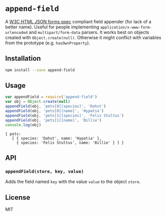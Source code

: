 # `append-field`
A [W3C HTML JSON forms spec](http://www.w3.org/TR/html-json-forms/) compliant
field appender (for lack of a better name). Useful for people implementing
`application/x-www-form-urlencoded` and `multipart/form-data` parsers.
It works best on objects created with `Object.create(null)`. Otherwise it might
conflict with variables from the prototype (e.g. `hasOwnProperty`).
## Installation
```sh
npm install --save append-field
```
## Usage
```javascript
var appendField = require('append-field')
var obj = Object.create(null)
appendField(obj, 'pets[0][species]', 'Dahut')
appendField(obj, 'pets[0][name]', 'Hypatia')
appendField(obj, 'pets[1][species]', 'Felis Stultus')
appendField(obj, 'pets[1][name]', 'Billie')
console.log(obj)
```
```text
{ pets:
   [ { species: 'Dahut', name: 'Hypatia' },
     { species: 'Felis Stultus', name: 'Billie' } ] }
```
## API
### `appendField(store, key, value)`
Adds the field named `key` with the value `value` to the object `store`.
## License
MIT
